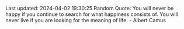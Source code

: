Last updated: 2024-04-02 19:30:25
Random Quote: You will never be happy if you continue to search for what happiness consists of. You will never live if you are looking for the meaning of life. - Albert Camus